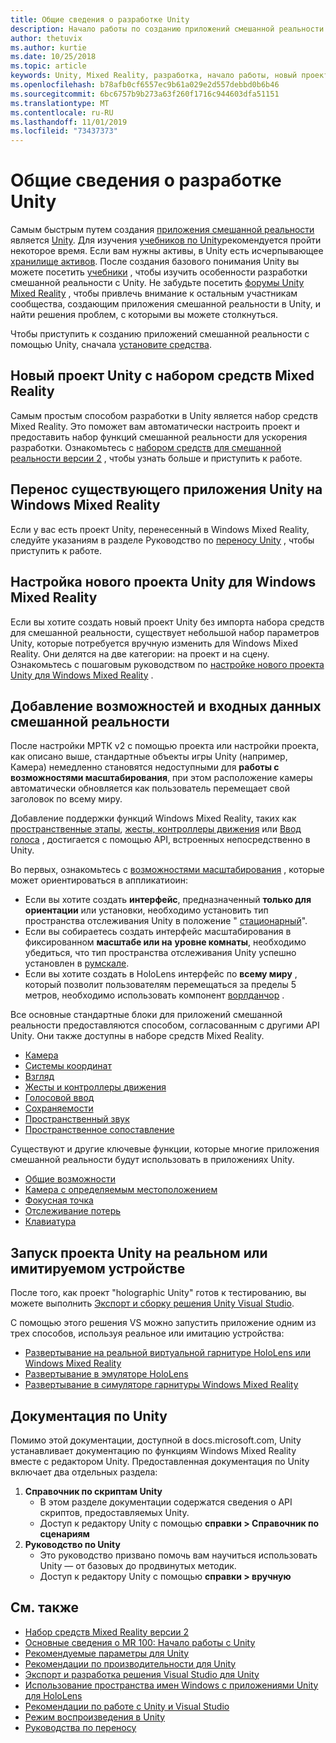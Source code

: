 ```yaml
---
title: Общие сведения о разработке Unity
description: Начало работы по созданию приложений смешанной реальности в Unity.
author: thetuvix
ms.author: kurtie
ms.date: 10/25/2018
ms.topic: article
keywords: Unity, Mixed Reality, разработка, начало работы, новый проект, перенос, возможность, Камера, моделирование, Эмуляция, документация
ms.openlocfilehash: b78afb0cf6557ec9b61a029e2d557debbd0b6b46
ms.sourcegitcommit: 6bc6757b9b273a63f260f1716c944603dfa51151
ms.translationtype: MT
ms.contentlocale: ru-RU
ms.lasthandoff: 11/01/2019
ms.locfileid: "73437373"
---
```

# <a name="unity-development-overview"></a>Общие сведения о разработке Unity

Самым быстрым путем создания [приложения смешанной реальности](app-views.md) является [Unity](https://unity.com). Для изучения [учебников по Unity](https://unity3d.com/learn/tutorials)рекомендуется пройти некоторое время. Если вам нужны активы, в Unity есть исчерпывающее [хранилище активов](https://www.assetstore.unity3d.com/). После создания базового понимания Unity вы можете посетить [учебники](tutorials.md) , чтобы изучить особенности разработки смешанной реальности с Unity. Не забудьте посетить [форумы Unity Mixed Reality](https://forum.unity3d.com/forums/hololens.102/) , чтобы привлечь внимание к остальным участникам сообщества, создающим приложения смешанной реальности в Unity, и найти решения проблем, с которыми вы можете столкнуться.

Чтобы приступить к созданию приложений смешанной реальности с помощью Unity, сначала [установите средства](install-the-tools.md). 

## <a name="new-unity-project-with-mixed-reality-toolkit"></a>Новый проект Unity с набором средств Mixed Reality 

Самым простым способом разработки в Unity является набор средств Mixed Reality. Это поможет вам автоматически настроить проект и предоставить набор функций смешанной реальности для ускорения разработки. Ознакомьтесь с [набором средств для смешанной реальности версии 2](mrtk-getting-started.md) , чтобы узнать больше и приступить к работе. 

## <a name="porting-an-existing-unity-app-to-windows-mixed-reality"></a>Перенос существующего приложения Unity на Windows Mixed Reality

Если у вас есть проект Unity, перенесенный в Windows Mixed Reality, следуйте указаниям в разделе Руководство по [переносу Unity](porting-guides.md) , чтобы приступить к работе.

## <a name="configuring-new-unity-project-for-windows-mixed-reality"></a>Настройка нового проекта Unity для Windows Mixed Reality

Если вы хотите создать новый проект Unity без импорта набора средств для смешанной реальности, существует небольшой набор параметров Unity, которые потребуется вручную изменить для Windows Mixed Reality. Они делятся на две категории: на проект и на сцену. Ознакомьтесь с пошаговым руководством по [настройке нового проекта Unity для Windows Mixed Reality](Configure-Unity-Project.md) .

## <a name="adding-mixed-reality-capabilities-and-inputs"></a>Добавление возможностей и входных данных смешанной реальности

После настройки МРТК v2 с помощью проекта или настройки проекта, как описано выше, стандартные объекты игры Unity (например, Камера) немедленно становятся недоступными для **работы с возможностями масштабирования**, при этом расположение камеры автоматически обновляется как пользователь перемещает свой заголовок по всему миру.

Добавление поддержки функций Windows Mixed Reality, таких как [пространственные этапы](coordinate-systems.md#spatial-coordinate-systems), [жесты, контроллеры движения](gestures-and-motion-controllers-in-unity.md) или [Ввод голоса](voice-input-in-unity.md) , достигается с помощью API, встроенных непосредственно в Unity. 

Во первых, ознакомьтесь с [возможностями масштабирования](coordinate-systems.md) , которые может ориентироваться в аппликатиоин:
* Если вы хотите создать **интерфейс**, предназначенный **только для ориентации** или установки, необходимо установить тип пространства отслеживания Unity в положение " [стационарный](coordinate-systems-in-unity.md#building-an-orientation-only-or-seated-scale-experience)".
* Если вы собираетесь создать интерфейс масштабирования в фиксированном **масштабе или на** **уровне комнаты**, необходимо убедиться, что тип пространства отслеживания Unity успешно установлен в [румскале](coordinate-systems-in-unity.md#building-an-orientation-only-or-seated-scale-experience).
* Если вы хотите создать в HoloLens интерфейс по **всему миру** , который позволит пользователям перемещаться за пределы 5 метров, необходимо использовать компонент [ворлданчор](coordinate-systems-in-unity.md#building-a-world-scale-experience) .

Все основные стандартные блоки для приложений смешанной реальности предоставляются способом, согласованным с другими API Unity. Они также доступны в наборе средств Mixed Reality.
* [Камера](camera-in-unity.md)
* [Системы координат](coordinate-systems-in-unity.md)
* [Взгляд](gaze-in-unity.md)
* [Жесты и контроллеры движения](gestures-and-motion-controllers-in-unity.md)
* [Голосовой ввод](voice-input-in-unity.md)
* [Сохраняемости](persistence-in-unity.md)
* [Пространственный звук](spatial-sound-in-unity.md)
* [Пространственное сопоставление](spatial-mapping-in-unity.md)

Существуют и другие ключевые функции, которые многие приложения смешанной реальности будут использовать в приложениях Unity.
* [Общие возможности](shared-experiences-in-unity.md)
* [Камера с определяемым местоположением](locatable-camera-in-unity.md)
* [Фокусная точка](focus-point-in-unity.md)
* [Отслеживание потерь](tracking-loss-in-unity.md)
* [Клавиатура](keyboard-input-in-unity.md)

## <a name="running-your-unity-project-on-a-real-or-simulated-device"></a>Запуск проекта Unity на реальном или имитируемом устройстве

После того, как проект "holographic Unity" готов к тестированию, вы можете выполнить [Экспорт и сборку решения Unity Visual Studio](exporting-and-building-a-unity-visual-studio-solution.md).

С помощью этого решения VS можно запустить приложение одним из трех способов, используя реальное или имитацию устройства:
* [Развертывание на реальной виртуальной гарнитуре HoloLens или Windows Mixed Reality](using-visual-studio.md)
* [Развертывание в эмуляторе HoloLens](using-the-hololens-emulator.md)
* [Развертывание в симуляторе гарнитуры Windows Mixed Reality](using-the-windows-mixed-reality-simulator.md)

## <a name="unity-documentation"></a>Документация по Unity

Помимо этой документации, доступной в docs.microsoft.com, Unity устанавливает документацию по функциям Windows Mixed Reality вместе с редактором Unity. Предоставленная документация по Unity включает два отдельных раздела:
1. **Справочник по скриптам Unity**
    * В этом разделе документации содержатся сведения о API скриптов, предоставляемых Unity.
    * Доступ к редактору Unity с помощью **справки > Справочник по сценариям**
2. **Руководство по Unity**
    * Это руководство призвано помочь вам научиться использовать Unity — от базовых до продвинутых методик.
    * Доступ к редактору Unity с помощью **справки > вручную**

## <a name="see-also"></a>См. также
* [Набор средств Mixed Reality версии 2](mrtk-getting-started.md)
* [Основные сведения о MR 100: Начало работы с Unity](holograms-100.md)
* [Рекомендуемые параметры для Unity](recommended-settings-for-unity.md)
* [Рекомендации по производительности для Unity](performance-recommendations-for-unity.md)
* [Экспорт и разработка решения Visual Studio для Unity](exporting-and-building-a-unity-visual-studio-solution.md)
* [Использование пространства имен Windows с приложениями Unity для HoloLens](using-the-windows-namespace-with-unity-apps-for-hololens.md)
* [Рекомендации по работе с Unity и Visual Studio](best-practices-for-working-with-unity-and-visual-studio.md)
* [Режим воспроизведения в Unity](unity-play-mode.md)
* [Руководства по переносу](porting-guides.md)
